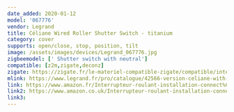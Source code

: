 ```yaml
---
date_added: 2020-01-12
model: '067776'
vendor: Legrand
title: Céliane Wired Roller Shutter Switch - titanium
category: cover
supports: open/close, stop, position, tilt
image: /assets/images/devices/Legrand_067776.jpg
zigbeemodel: [' Shutter switch with neutral']
compatible: [z2m,zigate,deconz]
zigate: https://zigate.fr/le-materiel-compatible-zigate/compatible/interrupteurfilaireconnectpourvoletroulant
mlink: https://www.legrand.fr/pro/catalogue/42566-version-celiane-with-netatmo/interrupteur-filaire-connecte-celiane-with-netatmo-pour-volet-roulant-titane
link: https://www.amazon.fr/Interrupteur-roulant-installation-connect%C3%A9e-C%C3%A9liane/dp/B07G4JLSGQ
link2: https://www.amazon.co.uk/Interrupteur-roulant-installation-connect%C3%A9e-C%C3%A9liane/dp/B07G4JLSGQ
link3: 
---
```

